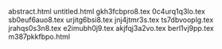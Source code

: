 abstract.html
untitled.html
gkh3fcbpro8.tex
0c4urq1q3lo.tex
sb0euf6auo8.tex
urjitg6bsi8.tex
jnj4jtmr3s.tex
ts7dbvooplg.tex
jrahqs0s3n8.tex
e2imubh0j9.tex
akjfqj3a2vo.tex
berl1vj9pp.tex
m387pkkfbpo.html